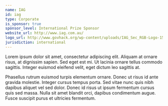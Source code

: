 ```yaml
---
name: IAG
id: iag
type: Corporate
is_sponsor: true
sponsor_level: International Prize Sponsor
website_url: http://www.iag.com.au/
logo_url: http://www.govhack.org/wp-content/uploads/IAG_Sec_RGB-Logo-150x150.png
jurisdiction: international
---
```


Lorem ipsum dolor sit amet, consectetur adipiscing elit. Aliquam at ornare risus, at dignissim sapien. Sed eget est mi. Ut lacinia ornare tellus commodo sagittis. Integer euismod eleifend velit, eget dictum leo sagittis at.

Phasellus rutrum euismod turpis elementum ornare. Donec ut risus id ante gravida molestie. Integer cursus tempus porta. Sed vitae nunc quis nibh dapibus aliquet vel sed dolor. Donec id risus ut ipsum fermentum cursus quis sed massa. Nulla sit amet blandit orci, dapibus condimentum augue. Fusce suscipit purus et ultricies fermentum.